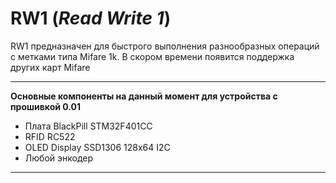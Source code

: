 # RW1 (___Read Write 1___)
RW1 предназначен для быстрого выполнения разнообразных операций с метками типа Mifare 1k. В скором времени появится поддержка других карт Mifare
______
**Основные компоненты на данный момент для устройства с прошивкой 0.01**<ul>
<li>Плата BlackPill STM32F401CC</li>
<li>RFID RC522</li>
<li>OLED Display SSD1306 128x64 I2C</li>
<li>Любой энкодер</li>
</ul>	
<hr>
